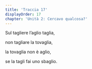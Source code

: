 ```yaml
---
title: 'Traccia 17'
displayOrder: 17
chapter: 'Unità 2: Cercavo qualcosa?'
---
```


Sul tagliere l’aglio taglia,

non tagliare la tovaglia,

la tovaglia non è aglio,

se la tagli fai uno sbaglio.
